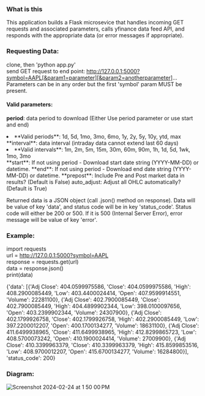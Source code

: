 ### What is this  
This application builds a Flask microsevice that handles incoming GET requests and associated parameters, calls yfinance data feed API, and responds with the appropriate data (or error messages if appropriate).

### Requesting Data:  
clone, then 'python app.py'  
send GET request to end point: http://127.0.0.1:5000?symbol=AAPL[&param1=parameter][&param2=anotherparameter]...  
Parameters can be in any order but the first 'symbol' param MUST be present.  

#### Valid parameters:  
**period**: data period to download (Either Use period parameter or use start and end)  
<li>**Valid periods**: 1d, 5d, 1mo, 3mo, 6mo, 1y, 2y, 5y, 10y, ytd, max</li>  
**interval**: data interval (intraday data cannot extend last 60 days)  
<li>**Valid intervals**: 1m, 2m, 5m, 15m, 30m, 60m, 90m, 1h, 1d, 5d, 1wk, 1mo, 3mo</li>  
**start**: If not using period - Download start date string (YYYY-MM-DD) or datetime.  
**end**: If not using period - Download end date string (YYYY-MM-DD) or datetime.  
**prepost**: Include Pre and Post market data in results? (Default is False)  auto_adjust: Adjust all OHLC automatically? (Default is True)  

Returned data is a JSON object (call .json() method on response). Data will be value of key 'data', and status code will be in key 'status_code'. Status code will either be 200 or 500. If it is 500 (Internal Server Error), error message will be value of key 'error'.

### Example:  
import requests  
url = http://127.0.0.1:5000?symbol=AAPL  
response = requests.get(url)  
data = response.json()  
print(data)

{'data': [{'Adj Close': 404.0599975586, 'Close': 404.0599975586, 'High': 408.2900085449, 'Low': 403.4400024414, 'Open': 407.9599914551, 'Volume': 22281100}, {'Adj Close': 402.7900085449, 'Close': 402.7900085449, 'High': 404.4899902344, 'Low': 398.0100097656, 'Open': 403.2399902344, 'Volume': 24307900}, {'Adj Close': 402.1799926758, 'Close': 402.1799926758, 'High': 402.2900085449, 'Low': 397.2200012207, 'Open': 400.1700134277, 'Volume': 18631100}, {'Adj Close': 411.6499938965, 'Close': 411.6499938965, 'High': 412.8299865723, 'Low': 408.5700073242, 'Open': 410.1900024414, 'Volume': 27009900}, {'Adj Close': 410.3399963379, 'Close': 410.3399963379, 'High': 415.8599853516, 'Low': 408.9700012207, 'Open': 415.6700134277, 'Volume': 16284800}], 'status_code': 200}

### Diagram:  
![Screenshot 2024-02-24 at 1 50 00 PM](https://github.com/chengp3/yf_api/assets/22820728/54f3c71f-4d98-490f-bf52-e11cd88657f2)
